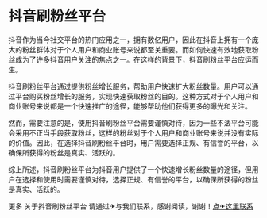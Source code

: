 # 抖音刷粉丝平台

抖音作为当今社交平台的热门应用之一，拥有数亿用户，因此在抖音上拥有一个庞大的粉丝群体对于个人用户和商业账号来说都至关重要。而如何快速有效地获取粉丝成为了许多抖音用户关注的焦点之一。在这样的背景下，抖音刷粉丝平台应运而生。

抖音刷粉丝平台通过提供粉丝增长服务，帮助用户快速扩大粉丝数量。用户可以通过平台购买粉丝增长的服务，实现快速获取粉丝的目的。这种方式对于个人用户和商业账号来说都是一个快速推广的途径，能够帮助他们获得更多的曝光和关注。

然而，需要注意的是，使用抖音刷粉丝平台需要谨慎对待，因为一些不法平台可能会采用不正当手段获取粉丝，这样的粉丝对于个人用户和商业账号来说并没有实际的价值。因此，在选择抖音刷粉丝平台时，用户需要选择正规、有信誉的平台，以确保所获得的粉丝是真实、活跃的。

综上所述，抖音刷粉丝平台为抖音用户提供了一个快速增长粉丝数量的途径，但用户在选择和使用时需要谨慎对待，选择正规、有信誉的平台，以确保所获得的粉丝是真实、活跃的。

更多 关于抖音刷粉丝平台 请通过✈与我们联系，感谢阅读，谢谢！[点✈这里联系](https://abc.k02.cc)